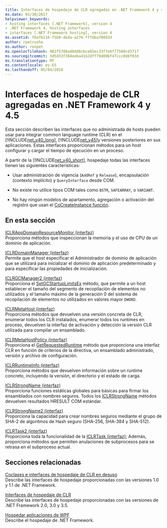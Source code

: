 ```yaml
---
title: Interfaces de hospedaje de CLR agregadas en .NET Framework 4 y 4.5
ms.date: 03/30/2017
helpviewer_keywords:
- hosting interfaces [.NET Framework], version 4
- .NET Framework 4, hosting interfaces
- interfaces [.NET Framework hosting], version 4
ms.assetid: f6af6116-f5b0-4bda-a276-fffdba70893d
author: rpetrusha
ms.author: ronpet
ms.openlocfilehash: 982f5780a40dd8cbce02ec33f7e6f77589cd3717
ms.sourcegitcommit: 3d5d33f384eeba41b2dff79d096f47ccc8d8f03d
ms.translationtype: MT
ms.contentlocale: es-ES
ms.lasthandoff: 05/04/2018
---
```

# <a name="clr-hosting-interfaces-added-in-the-net-framework-4-and-45"></a>Interfaces de hospedaje de CLR agregadas en .NET Framework 4 y 4.5
Esta sección describen las interfaces que no administrada de hosts pueden usar para integrar common language runtime (CLR) en el [!INCLUDE[net_v40_long](../../../../includes/net-v40-long-md.md)], [!INCLUDE[net_v45](../../../../includes/net-v45-md.md)]y versiones posteriores en sus aplicaciones. Estas interfaces proporcionan métodos para un host configurar y cargar el tiempo de ejecución en un proceso.  
  
 A partir de la [!INCLUDE[net_v40_short](../../../../includes/net-v40-short-md.md)], hospedaje todas las interfaces tienen las siguientes características:  
  
-   Usar administración de vigencia (`AddRef` y `Release`), encapsulación (contexto implícito) y `QueryInterface` desde COM.  
  
-   No existe no utilice tipos COM tales como `BSTR`, `SAFEARRAY`, o `VARIANT`.  
  
-   No hay ningún modelos de apartamento, agregación o activación del registro que usan el [CoCreateInstance función](http://go.microsoft.com/fwlink/?LinkId=142894).  
  
## <a name="in-this-section"></a>En esta sección  
 [ICLRAppDomainResourceMonitor (interfaz)](../../../../docs/framework/unmanaged-api/hosting/iclrappdomainresourcemonitor-interface.md)  
 Proporciona métodos que inspeccionan la memoria y el uso de CPU de un dominio de aplicación.  
  
 [ICLRDomainManager (interfaz)](../../../../docs/framework/unmanaged-api/hosting/iclrdomainmanager-interface.md)  
 Permite que el host especificar el Administrador de dominio de aplicación que se utilizará para inicializar el dominio de aplicación predeterminado y para especificar las propiedades de inicialización.  
  
 [ICLRGCManager2 (interfaz)](../../../../docs/framework/unmanaged-api/hosting/iclrgcmanager2-interface.md)  
 Proporciona el [SetGCStartupLimitsEx](../../../../docs/framework/unmanaged-api/hosting/iclrgcmanager2-setgcstartuplimitsex-method.md) método, que permite a un host establecer el tamaño del segmento de recopilación de elementos no utilizados y el tamaño máximo de la generación 0 del sistema de recopilación de elementos no utilizados en valores mayor `DWORD`.  
  
 [ICLRMetaHost (interfaz)](../../../../docs/framework/unmanaged-api/hosting/iclrmetahost-interface.md)  
 Proporciona métodos que devuelven una versión concreta de CLR, enumerar todos los CLR instalados, enumerar todos los runtimes en proceso, devuelven la interfaz de activación y detección la versión CLR utilizada para compilar un ensamblado.  
  
 [ICLRMetaHostPolicy (interfaz)](../../../../docs/framework/unmanaged-api/hosting/iclrmetahostpolicy-interface.md)  
 Proporciona el [GetRequestedRuntime](../../../../docs/framework/unmanaged-api/hosting/iclrmetahostpolicy-getrequestedruntime-method.md) método que proporciona una interfaz CLR en función de criterios de la directiva, un ensamblado administrado, versión y archivo de configuración.  
  
 [ICLRRuntimeInfo (interfaz)](../../../../docs/framework/unmanaged-api/hosting/iclrruntimeinfo-interface.md)  
 Proporciona métodos que devuelven información sobre un runtime concreto, incluyendo la versión, el directorio y el estado de carga.  
  
 [ICLRStrongName (interfaz)](../../../../docs/framework/unmanaged-api/hosting/iclrstrongname-interface.md)  
 Proporciona funciones estáticas globales para básicas para firmar los ensamblados con nombres seguros. Todos los [ICLRStrongName](../../../../docs/framework/unmanaged-api/hosting/iclrstrongname-interface.md) métodos devuelven resultados HRESULT COM estándar.  
  
 [ICLRStrongName2 (interfaz)](../../../../docs/framework/unmanaged-api/hosting/iclrstrongname2-interface.md)  
 Proporciona la capacidad para crear nombres seguros mediante el grupo de SHA-2 de algoritmos de Hash seguro (SHA-256, SHA-384 y SHA-512).  
  
 [ICLRTask2 (interfaz)](../../../../docs/framework/unmanaged-api/hosting/iclrtask2-interface.md)  
 Proporciona toda la funcionalidad de la [ICLRTask (interfaz)](../../../../docs/framework/unmanaged-api/hosting/iclrtask-interface.md); Además, proporciona métodos que permiten anulaciones de subprocesos para se retrasa en el subproceso actual.  
  
## <a name="related-sections"></a>Secciones relacionadas  
 [Coclases e interfaces de hospedaje de CLR en desuso](../../../../docs/framework/unmanaged-api/hosting/deprecated-clr-hosting-interfaces-and-coclasses.md)  
 Describe las interfaces de hospedaje proporcionadas con las versiones 1.0 y 1.1 de .NET Framework.  
  
 [Interfaces de hospedaje de CLR](../../../../docs/framework/unmanaged-api/hosting/clr-hosting-interfaces.md)  
 Describe las interfaces de hospedaje proporcionadas con las versiones de .NET Framework 2.0, 3.0 y 3.5.  
  
 [Hospedar aplicaciones de WPF](../../../../docs/framework/unmanaged-api/hosting/index.md)  
 Describe el hospedaje de .NET Framework.
